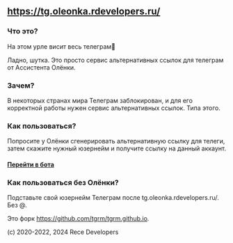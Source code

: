 ## <https://tg.oleonka.rdevelopers.ru/>

### Что это?
На этом урле висит весь телеграм🔭

Ладно, шутка. Это просто сервис альтернативных ссылок для телеграм от Ассистента Олёнки.

### Зачем?
В некоторых странах мира Телеграм заблокирован, и для его корректной работы нужен сервис альтернативных ссылок. Типа этого.

### Как пользоваться?
Попросите у Олёнки сгенерировать альтернативную ссылку для телеги, затем скажите нужный юзернейм и получите ссылку на данный аккаунт.
#### [Перейти в бота](https://tg.oleonka.rdevelopers.ru/AssistantOleonka_bot)

### Как пользоваться без Олёнки?
Подставьте свой юзернейм Телеграм после tg.oleonka.rdevelopers.ru/. Без @. 

Это форк <https://github.com/tgrm/tgrm.github.io>. 

(с) 2020-2022, 2024 Rece Developers
